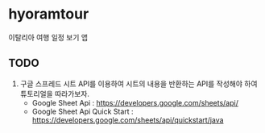 # hyoramtour
이탈리아 여행 일정 보기 앱

## TODO
1. 구글 스프레드 시트 API를 이용하여 시트의 내용을 반환하는 API를 작성해야 하여 튜토리얼을 따라가보자.
    - Google Sheet Api : https://developers.google.com/sheets/api/
    - Google Sheet Api Quick Start : https://developers.google.com/sheets/api/quickstart/java
